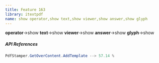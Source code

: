 ```yaml
---
title: Feature 163
library: itextpdf
name: show operator,show text,show viewer,show answer,show glyph
---
```


**operator**->show **text**->show **viewer**->show **answer**->show **glyph**->show 

##### API References

```java
PdfStamper.GetOverContent.AddTemplate --> 57.14 %
```
